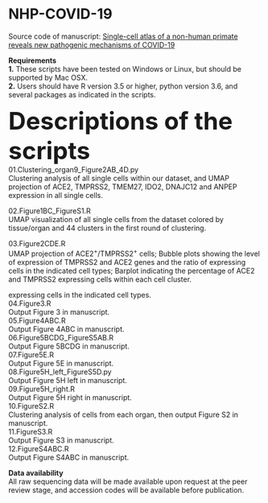 # NHP-COVID-19
Source code of manuscript: [Single-cell atlas of a non-human primate reveals new pathogenic mechanisms of COVID-19](https://www.biorxiv.org/content/10.1101/2020.04.10.022103v1)

**Requirements**  
**1.** These scripts have been tested on Windows or Linux, but should be supported by Mac OSX.  
**2.** Users should have R version 3.5 or higher, python version 3.6, and several packages as indicated in the scripts.


<font size=8>**Descriptions of the scripts**</font>  
01.Clustering_organ9_Figure2AB_4D.py  
   Clustering analysis of all single cells within our dataset, and UMAP projection of ACE2, TMPRSS2, TMEM27, IDO2, DNAJC12 and ANPEP expression in all single cells.
   
02.Figure1BC_FigureS1.R  
   UMAP visualization of all single cells from the dataset colored by tissue/organ and 44 clusters in the first round of clustering.   
   
03.Figure2CDE.R  
   UMAP projection of ACE2<sup>+</sup>/TMPRSS2<sup>+</sup> cells; Bubble plots showing the level of expression of TMPRSS2 and ACE2 genes and the ratio of expressing cells in the indicated cell types; Barplot indicating the percentage of ACE2 and TMPRSS2 expressing cells within each cell cluster.  
 
expressing cells in the indicated cell types.   
04.Figure3.R  
   Output Figure 3 in manuscript.  
05.Figure4ABC.R  
   Output Figure 4ABC in manuscript.  
06.Figure5BCDG_FigureS5AB.R  
   Output Figure 5BCDG in manuscript.  
07.Figure5E.R  
   Output Figure 5E in manuscript.  
08.Figure5H_left_FigureS5D.py  
   Output Figure 5H left in manuscript.  
09.Figure5H_right.R  
   Output Figure 5H right in manuscript.  
10.FigureS2.R  
   Clustering analysis of cells from each organ, then output Figure S2 in manuscript.  
11.FigureS3.R  
   Output Figure S3 in manuscript.  
12.FigureS4ABC.R  
   Output Figure S4ABC in manuscript.  

**Data availability**  
All raw sequencing data will be made available upon request at the peer review stage, and accession codes will be available before publication.

